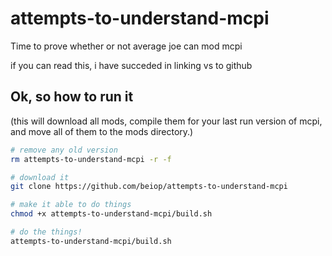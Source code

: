 # attempts-to-understand-mcpi

Time to prove whether or not average joe can mod mcpi

if you can read this, i have succeded in linking vs to github

## Ok, so how to run it

(this will download all mods, compile them for your last run version of mcpi, and move all of them to the mods directory.)

```bash
# remove any old version
rm attempts-to-understand-mcpi -r -f

# download it
git clone https://github.com/beiop/attempts-to-understand-mcpi

# make it able to do things
chmod +x attempts-to-understand-mcpi/build.sh

# do the things!
attempts-to-understand-mcpi/build.sh

```
